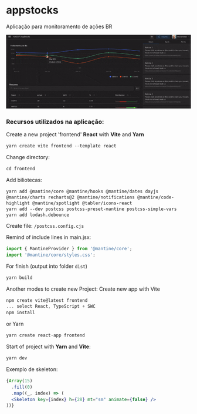# appstocks
Aplicação para monitoramento de ações BR

![screen](images/screen_appstocks.gif)

### Recursos utilizados na aplicação:

Create a new project 'frontend' **React** with **Vite** and **Yarn**
```c
yarn create vite frontend --template react
```

Change directory:
```c
cd frontend
```

Add biliotecas:
```
yarn add @mantine/core @mantine/hooks @mantine/dates dayjs @mantine/charts recharts@2 @mantine/notifications @mantine/code-highlight @mantine/spotlight @tabler/icons-react
yarn add --dev postcss postcss-preset-mantine postcss-simple-vars
yarn add lodash.debounce
```

Create file: `/postcss.config.cjs`


Remind of include lines in main.jsx:
```js
import { MantineProvider } from '@mantine/core';
import '@mantine/core/styles.css';
```

For finish (output into folder `dist`)
```c
yarn build
```

Another modes to create new Project:
Create new app with Vite
```c 
npm create vite@latest frontend
... select React, TypeScript + SWC
npm install
```
or Yarn
```c
yarn create react-app frontend
```

Start of project with **Yarn** and **Vite**:
```c
yarn dev
```


Exemplo de skeleton:
```jsx
{Array(15)
  .fill(0)
  .map((_, index) => (
  <Skeleton key={index} h={28} mt="sm" animate={false} />
))}
```
